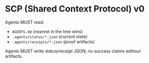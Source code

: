 # SCP (Shared Context Protocol) v0

Agents MUST read:
- `AGENTS.md` (nearest in the tree wins)
- `.agents/status/*.json` (current state)
- `.agents/receipts/*.json` (proof artifacts)

Agents MUST write status/receipt JSON; no success claims without artifacts.
